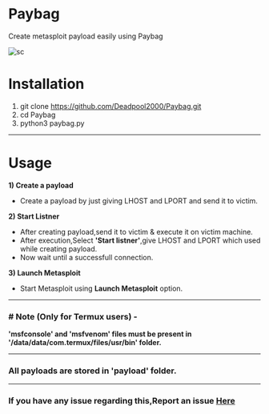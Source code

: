# Paybag

Create metasploit payload easily using Paybag


![sc](https://user-images.githubusercontent.com/32305505/57197041-11677280-6f80-11e9-88f2-0a97ed4aaec8.png)

# Installation
1) git clone https://github.com/Deadpool2000/Paybag.git
2) cd Paybag
3) python3 paybag.py

---------------------------------------------------------------------------------------------------------------

# Usage
**1) Create a payload**
- Create a payload by just giving LHOST and LPORT and send it to victim.

**2) Start Listner**
- After creating payload,send it to victim & execute it on victim machine.
- After execution,Select **'Start listner'**,give LHOST and LPORT which used while creating payload.
- Now wait until a successfull connection.

**3) Launch Metasploit**
- Start Metasploit using **Launch Metasploit** option.

-----------------------------------------------------------------------------------------------------------------

### # Note (Only for Termux users) -

**'msfconsole' and 'msfvenom' files must be present in '/data/data/com.termux/files/usr/bin' folder.**

------------------------------------------------------------------------------------------------------------------

### All payloads are stored in 'payload' folder.

------------------------------------------------------------------------------------------------------------------

### If you have any issue regarding this,Report an issue [Here](https://github.com/Deadpool2000/portkali/issues)
